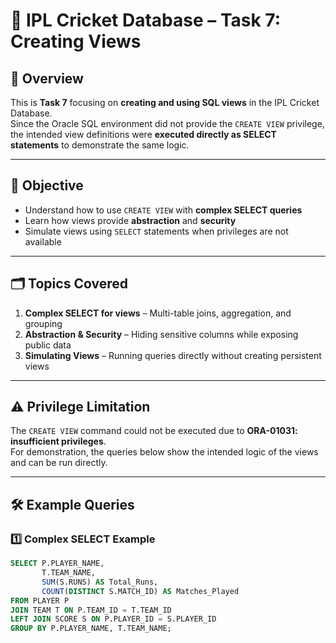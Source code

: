 # 🏏 IPL Cricket Database – Task 7: Creating Views

## 📌 Overview
This is **Task 7** focusing on **creating and using SQL views** in the IPL Cricket Database.  
Since the Oracle SQL environment did not provide the `CREATE VIEW` privilege, the intended view definitions were **executed directly as SELECT statements** to demonstrate the same logic.

---

## 🎯 Objective
- Understand how to use `CREATE VIEW` with **complex SELECT queries**
- Learn how views provide **abstraction** and **security**
- Simulate views using `SELECT` statements when privileges are not available

---

## 🗂 Topics Covered
1. **Complex SELECT for views** – Multi-table joins, aggregation, and grouping  
2. **Abstraction & Security** – Hiding sensitive columns while exposing public data  
3. **Simulating Views** – Running queries directly without creating persistent views

---

## ⚠️ Privilege Limitation
The `CREATE VIEW` command could not be executed due to **ORA-01031: insufficient privileges**.  
For demonstration, the queries below show the intended logic of the views and can be run directly.

---

## 🛠 Example Queries

### 1️⃣ Complex SELECT Example
```sql
SELECT P.PLAYER_NAME, 
       T.TEAM_NAME, 
       SUM(S.RUNS) AS Total_Runs,
       COUNT(DISTINCT S.MATCH_ID) AS Matches_Played
FROM PLAYER P
JOIN TEAM T ON P.TEAM_ID = T.TEAM_ID
LEFT JOIN SCORE S ON P.PLAYER_ID = S.PLAYER_ID
GROUP BY P.PLAYER_NAME, T.TEAM_NAME;
